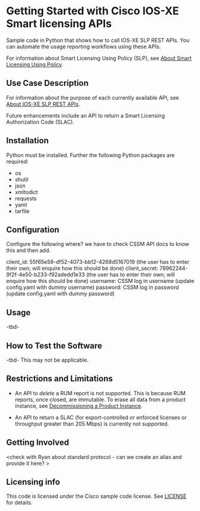 # Getting Started with Cisco IOS-XE Smart licensing APIs

Sample code in Python that shows how to call IOS-XE SLP REST APIs. You can automate the usage reporting workflows using these APIs.

For information about Smart Licensing Using Policy (SLP), see [About Smart Licensing Using Policy](ios-xe-smart-licensing-api/intro.md#about-smart-licensing-using-policy).

## Use Case Description

For information about the purpose of each currently available API, see [About IOS-XE SLP REST APIs](ios-xe-smart-licensing-api/intro.md#about-ios-xe-slp-rest-apis).

Future enhancements include an API to return a Smart Licensing Authorization Code (SLAC).

## Installation

Python must be installed. Further the following Python packages are required:
* os
* shutil
* json
* xmltodict
* requests
* yaml
* tarfile

## Configuration
Configure the following where? we have to check CSSM API docs to know this and then add. 

client_id: 55f65e59-df52-4073-bb12-4268d5167019 (the user has to enter their own;  will enquire how this should be done)
client_secret: 78962244-9f2f-4e50-b233-f92adedd1e33 (the user has to enter their own; will enquire how this should be done)
username: CSSM log in username (update config.yaml with dummy username)
password: CSSM log in password (update config.yaml with dummy password)


## Usage

-tbd-


## How to Test the Software

-tbd-
This may not be applicable. 

## Restrictions and Limitations

* An API to _delete_ a RUM report is not supported. This is because RUM reports, once closed, are immutable. To erase all data from a product instance, see [Decommissioning a Product Instance](ios-xe-smart-licensing-api/workflows.md#decommissioning-a-product-instance).

* An API to return a SLAC (for export-controlled or enforced licenses or throughput greater than 205 Mbps) is currently not supported.


## Getting Involved

<check with Ryan about standard protocol -  can we create an alias and provide it here? >

## Licensing info

This code is licensed under the Cisco sample code license. See [LICENSE](LICENSE.md) for details.
